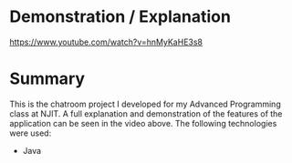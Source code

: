 # Demonstration / Explanation
https://www.youtube.com/watch?v=hnMyKaHE3s8
# Summary
This is the chatroom project I developed for my Advanced Programming class at NJIT. A full explanation and demonstration of the features of the application can be seen in the video above. The following technologies were used:

- Java




